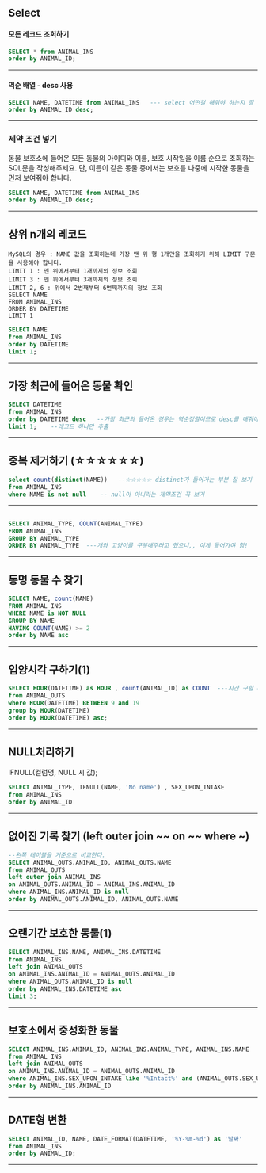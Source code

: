 ## Select

#### 모든 레코드 조회하기
~~~sql
SELECT * from ANIMAL_INS
order by ANIMAL_ID;
~~~
--------------------------------------------
#### 역순 배열 - desc 사용
~~~sql
SELECT NAME, DATETIME from ANIMAL_INS   --- select 어떤걸 해줘야 하는지 잘 보기
order by ANIMAL_ID desc;
~~~
---------------------------

### 제약 조건 넣기
동물 보호소에 들어온 모든 동물의 아이디와 이름, 보호 시작일을 이름 순으로 조회하는 SQL문을 작성해주세요. 단, 이름이 같은 동물 중에서는 보호를 나중에 시작한 동물을 먼저 보여줘야 합니다.
~~~sql
SELECT NAME, DATETIME from ANIMAL_INS
order by ANIMAL_ID desc;
~~~
-------------------------


## 상위 n개의 레코드 
~~~MySQL
MySQL의 경우 : NAME 값을 조회하는데 가장 맨 위 행 1개만을 조회하기 위해 LIMIT 구문을 사용해야 합니다.
LIMIT 1 : 맨 위에서부터 1개까지의 정보 조회
LIMIT 3 : 맨 위에서부터 3개까지의 정보 조회
LIMIT 2, 6 : 위에서 2번째부터 6번째까지의 정보 조회
SELECT NAME
FROM ANIMAL_INS
ORDER BY DATETIME
LIMIT 1
~~~
~~~sql
SELECT NAME
from ANIMAL_INS
order by DATETIME
limit 1;
~~~
--------------------------

## 가장 최근에 들어온 동물 확인
~~~sql
SELECT DATETIME
from ANIMAL_INS
order by DATETIME desc   --가장 최근의 들어온 경우는 역순정렬이므로 desc를 해줘야 가장 최신이 위에 나옴.
limit 1;    --레코드 하나만 추출
~~~
-----------------------------

## 중복 제거하기 (☆☆☆☆☆☆)
~~~sql
select count(distinct(NAME))   --☆☆☆☆☆ distinct가 들어가는 부분 잘 보기
from ANIMAL_INS
where NAME is not null    -- null이 아니라는 제약조건 꼭 보기
~~~
--------------------------------

## 
~~~sql
SELECT ANIMAL_TYPE, COUNT(ANIMAL_TYPE) 
FROM ANIMAL_INS 
GROUP BY ANIMAL_TYPE 
ORDER BY ANIMAL_TYPE  ---개와 고양이를 구분해주라고 했으니,, 이게 들어가야 함!
~~~

-----------------------------

## 동명 동물 수 찾기
~~~sql
SELECT NAME, count(NAME)
FROM ANIMAL_INS
WHERE NAME is NOT NULL
GROUP BY NAME
HAVING COUNT(NAME) >= 2
order by NAME asc
~~~
---------------------------

## 입양시각 구하기(1)
~~~sql
SELECT HOUR(DATETIME) as HOUR , count(ANIMAL_ID) as COUNT  ---시간 구할 떄는 HOUR(  ) 함수 쓰기!!!
from ANIMAL_OUTS
where HOUR(DATETIME) BETWEEN 9 and 19 
group by HOUR(DATETIME)
order by HOUR(DATETIME) asc;
~~~
-----------------------

## NULL처리하기 
IFNULL(컬럼명, NULL 시 값);

~~~sql
SELECT ANIMAL_TYPE, IFNULL(NAME, 'No name') , SEX_UPON_INTAKE
from ANIMAL_INS
order by ANIMAL_ID
~~~

-----------------------

## 없어진 기록 찾기 (left outer join ~~ on ~~ where ~)
~~~sql
--왼쪽 테이블을 기준으로 비교한다.
SELECT ANIMAL_OUTS.ANIMAL_ID, ANIMAL_OUTS.NAME
from ANIMAL_OUTS
left outer join ANIMAL_INS 
on ANIMAL_OUTS.ANIMAL_ID = ANIMAL_INS.ANIMAL_ID
where ANIMAL_INS.ANIMAL_ID is null
order by ANIMAL_OUTS.ANIMAL_ID, ANIMAL_OUTS.NAME
~~~


----------------------
## 오랜기간 보호한 동물(1)
~~~sql
SELECT ANIMAL_INS.NAME, ANIMAL_INS.DATETIME
from ANIMAL_INS
left join ANIMAL_OUTS
on ANIMAL_INS.ANIMAL_ID = ANIMAL_OUTS.ANIMAL_ID
where ANIMAL_OUTS.ANIMAL_ID is null
order by ANIMAL_INS.DATETIME asc
limit 3;
~~~

---------------------

## 보호소에서 중성화한 동물
~~~sql
SELECT ANIMAL_INS.ANIMAL_ID, ANIMAL_INS.ANIMAL_TYPE, ANIMAL_INS.NAME
from ANIMAL_INS
left join ANIMAL_OUTS
on ANIMAL_INS.ANIMAL_ID = ANIMAL_OUTS.ANIMAL_ID
where ANIMAL_INS.SEX_UPON_INTAKE like '%Intact%' and (ANIMAL_OUTS.SEX_UPON_OUTCOME like '%Spayed%' or ANIMAL_OUTS.SEX_UPON_OUTCOME like '%Neutered%')
order by ANIMAL_INS.ANIMAL_ID
~~~

-------------------------

## DATE형 변환
~~~sql
SELECT ANIMAL_ID, NAME, DATE_FORMAT(DATETIME, '%Y-%m-%d') as '날짜'
from ANIMAL_INS
order by ANIMAL_ID;
~~~
-----------------------------
